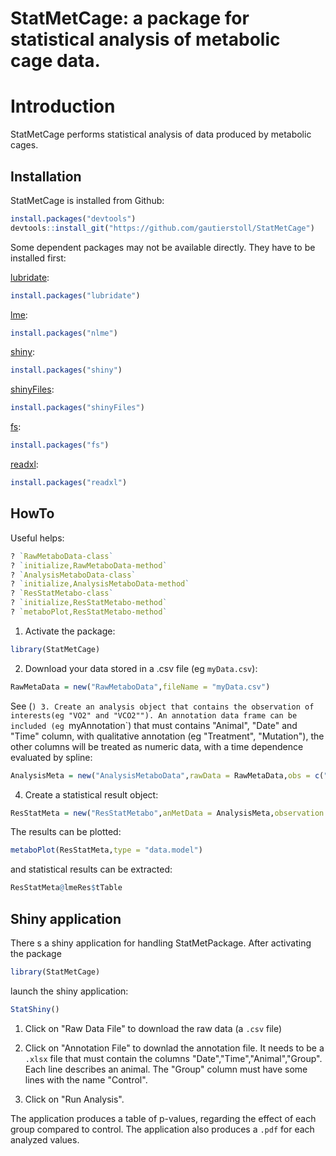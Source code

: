StatMetCage: a package for statistical analysis of metabolic cage data.
====================================================================
Introduction
==============
StatMetCage performs statistical analysis of data produced by metabolic cages.

## Installation

StatMetCage is installed from Github:
```R
install.packages("devtools")
devtools::install_git("https://github.com/gautierstoll/StatMetCage")
```

Some dependent packages may not be available directly. They have to be installed first:

[lubridate](https://lubridate.tidyverse.org/):
```R
install.packages("lubridate")
```
[lme](https://cran.r-project.org/web/packages/nlme/index.html):
```R
install.packages("nlme")
```
[shiny](https://cran.r-project.org/web/packages/shiny/index.html):
```R
install.packages("shiny")
```
[shinyFiles](https://cran.r-project.org/web/packages/shinyFiles/index.html):
```R
install.packages("shinyFiles")
```
[fs](https://cran.r-project.org/web/packages/fs/index.html):
```R
install.packages("fs")
```
[readxl](https://cran.r-project.org/web/packages/readxl/index.html):
```R
install.packages("readxl")
```

## HowTo

Useful helps:
```R
? `RawMetaboData-class`
? `initialize,RawMetaboData-method`
? `AnalysisMetaboData-class`
? `initialize,AnalysisMetaboData-method`
? `ResStatMetabo-class`
? `initialize,ResStatMetabo-method`
? `metaboPlot,ResStatMetabo-method`
```
1. Activate the package:
```R
library(StatMetCage)
```
2. Download your data stored in a .csv file (eg `myData.csv`):
```R
RawMetaData = new("RawMetaboData",fileName = "myData.csv")
```
See (`)
3. Create an analysis object that contains the observation of interests(eg "VO2" and "VCO2""). An annotation data frame can be included (eg `myAnnotation`) that must contains "Animal", "Date" and "Time" column, with qualitative annotation (eg "Treatment", "Mutation"), the other columns will be treated as numeric data, with a time dependence evaluated by spline:
```R
AnalysisMeta = new("AnalysisMetaboData",rawData = RawMetaData,obs = c("VO2","VCO2"),annotation = myAnnotation,annotGroups = c("Treatment","Mutation"))
```
4. Create a statistical result object:
```R
ResStatMeta = new("ResStatMetabo",anMetData = AnalysisMeta,observation = "VO2",model = "quadratic",group = "Treatment")
```

The results can be plotted:
```R
metaboPlot(ResStatMeta,type = "data.model")
```
and statistical results can be extracted:
```R
ResStatMeta@lmeRes$tTable
```

## Shiny application

There s a shiny application for handling StatMetPackage. After activating the package
```R
library(StatMetCage)
```
launch the shiny application:
```R
StatShiny()
```
1. Click on "Raw Data File" to download the raw data (a `.csv` file)

2. Click on "Annotation File" to downlad the annotation file. It needs to be a `.xlsx` file that must contain the columns "Date","Time","Animal","Group". Each line describes an animal. The "Group" column must have some lines with the name "Control".

3. Click on "Run Analysis". 

The application produces a table of p-values, regarding the effect of each group compared to control. The application also produces a `.pdf` for each analyzed values.



